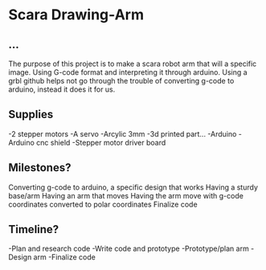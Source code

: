 # Scara Drawing-Arm

## ...
The purpose of this project is to make a scara robot arm that will a specific image. Using G-code format and interpreting it through arduino. Using a grbl github helps not go through the trouble of converting g-code to arduino, instead it does it for us.


## Supplies 
-2 stepper motors
-A servo 
-Arcylic 3mm
-3d printed part...
-Arduino
-Arduino cnc shield
-Stepper motor driver board

## Milestones?
Converting g-code to arduino, a specific design that works
Having a sturdy base/arm
Having an arm that moves
Having the arm move with g-code coordinates converted to polar coordinates
Finalize code

































## Timeline?
-Plan and research code
-Write code and prototype
-Prototype/plan arm
-Design arm
-Finalize code


